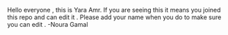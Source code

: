 Hello everyone , this is Yara Amr. If you are seeing this it means you joined this repo and can edit it . Please add your name when you do to make sure you can edit .
-Noura Gamal

